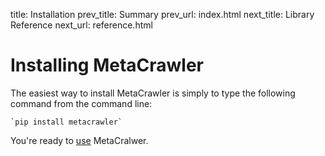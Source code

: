 title:      Installation
prev_title: Summary
prev_url:   index.html
next_title: Library Reference
next_url:   reference.html

# Installing MetaCrawler #

The easiest way to install MetaCrawler is simply to type the
following command from the command line:

    `pip install metacrawler`

You're ready to [use](reference) MetaCralwer.

